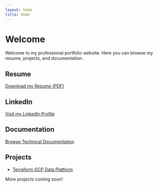 ```yaml
---
layout: home
title: Home
---
```


# Welcome

Welcome to my professional portfolio website. Here you can browse my resume, projects, and documentation.

## Resume

[Download my Resume (PDF)](/assets/Profile.pdf)

## LinkedIn

[Visit my LinkedIn Profile](https://www.linkedin.com/in/iago-r-g-bonifacio/)

## Documentation

[Browse Technical Documentation](/docs/)

## Projects

- [Terraform GCP Data Platform](/projects/terraform-data-platform/)

More projects coming soon!
